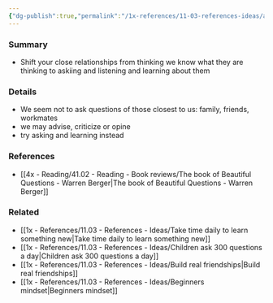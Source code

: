 ```yaml
---
{"dg-publish":true,"permalink":"/1x-references/11-03-references-ideas/ask-people-you-think-you-know-well-questions/","title":"Ask people you think you know well questions","dgShowBacklinks":false}
---
```



### Summary
- Shift your close relationships from thinking we know what they are thinking to  askiing and listening and learning about them

### Details
- We seem not to ask questions of those closest to us: family, friends, workmates
- we may advise, criticize or opine
- try asking and learning instead

### References
- [[4x - Reading/41.02 - Reading - Book reviews/The book of Beautiful Questions - Warren Berger\|The book of Beautiful Questions - Warren Berger]]

### Related
- [[1x - References/11.03 - References - Ideas/Take time daily to learn something new\|Take time daily to learn something new]]
- [[1x - References/11.03 - References - Ideas/Children ask 300 questions a day\|Children ask 300 questions a day]]
- [[1x - References/11.03 - References - Ideas/Build real friendships\|Build real friendships]]
- [[1x - References/11.03 - References - Ideas/Beginners mindset\|Beginners mindset]]